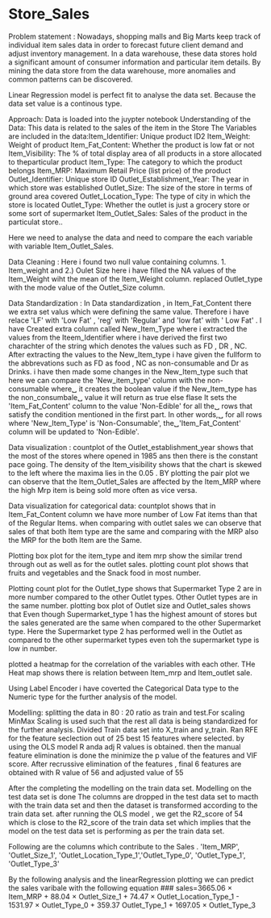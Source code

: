 # Store_Sales

Problem statement : Nowadays, shopping malls and Big Marts keep track of individual item sales data in order to forecast future client demand and adjust inventory management. In a data warehouse, these data stores hold a significant amount of consumer information and particular item details. By mining the data store from the data warehouse, more anomalies and common patterns can be discovered.

Linear Regression model is perfect fit to analyse the data set. Because the data set value is a continous type.

Approach:
Data is loaded into the juypter notebook
Understanding of the Data: This data is related to the sales of the item in the Store 
The Variables are included in the data:Item_Identifier: Unique product ID2
      Item_Weight: Weight of product
      Item_Fat_Content: Whether the product is low fat or not
      Item_Visibility: The % of total display area of all products in a store allocated to theparticular product
      Item_Type: The category to which the product belongs
      Item_MRP: Maximum Retail Price (list price) of the product
      Outlet_Identifier: Unique store ID
      Outlet_Establishment_Year: The year in which store was established
      Outlet_Size: The size of the store in terms of ground area covered
      Outlet_Location_Type: The type of city in which the store is located
      Outlet_Type: Whether the outlet is just a grocery store or some sort of supermarket
      Item_Outlet_Sales: Sales of the product in the particulat store..


Here we need to analyse the data and need to compare the each variable with variable Item_Outlet_Sales.

 Data Cleaning : Here i found two null value containing columns. 1. Item_weight and 2.) Oulet Size here i have filled the NA values of the Item_Weight wiht the mean of the Item_Weight column. replaced Outlet_type with the mode value of the Outlet_Size column.

 Data Standardization : In Data standardization , in Item_Fat_Content there we extra set valus which were defining the same value. Therefore i have relace 'LF' with 'Low Fat'  , 'reg' with 'Regular' and 'low fat' with ' Low Fat' . I have Created extra column called New_Item_Type where i extracted the values from the  Iteem_Identifier where i have derived the first two charachter of the string which denotes the  values such as FD , DR , NC. After extracting the values to the New_Item_type i have given the fullform to the abbrevations such as FD as food , NC as non-consumable and Dr as Drinks. 
 i have then made some changes in the New_Item_type such that here we can compare the 'New_item_type' column with the non-consumable where␣ it creates the boolean value if the New_Item_type has the non_consumbale␣ value it will return as true else flase   It sets the 'Item_Fat_Content' column to the value 'Non-Edible' for all the␣ rows that satisfy the condition mentioned in the first part. In other words,␣
 for all rows where 'New_Item_Type' is 'Non-Consumable', the␣'Item_Fat_Content' column will be updated to 'Non-Edible'.

Data visualization : countplot of the Outlet_establishment_year shows that the most of the stores where opened in 1985 ans then there is the constant pace going. 
                    The density of the Item_visibility shows that the chart is skewed to the left where the maxima lies in the 0.05 .
                    BY plotting the pair plot we can observe that the Item_Outlet_Sales are affected by the Item_MRP  where the high Mrp item is being sold more often as vice versa.

Data visualization for categorical data: 
countplot shows that in Item_Fat_Content column we have more number of Low Fat items than that of the Regular Items.
when comparing with outlet sales we can observe that sales of that both Item type are the same and comparing with the MRP also the MRP for the both Item are the Same.

Plotting box plot for the item_type and item mrp show the similar trend through out as well as for the outlet sales.
plotting count plot shows that fruits and vegetables and the Snack food in most number.

Plotting count plot for the Outlet_type shows that Supermarket Type 2 are in more number compared to the other Outlet types. Other Outlet types are in the same number.
plotting box plot of Outlet size and Outlet_sales shows that  Even though Supermarket_type 1 has the highest amount of stores but the sales generated are the same when compared to the other Supermarket type. Here the Supermarket type
2 has performed well in the Outlet as compared to the other supermarket types even toh the supermarket type is low in number.

plotted a heatmap for the correlation of the variables with each other. THe Heat map shows there is relation between Item_mrp and Item_outlet sale.

Using Label Encoder i have coverted the Categorical Data type to the Numeric type for the further analysis of the model.

Modelling: splitting the data in 80 : 20 ratio as train and test.For scaling MinMax Scaling is used such that the rest all data is being standardized for  the further analysis.
Divided Train data set into X_train and y_train.
 Ran RFE for the feature seclection out of 25 best 15 features where selected.
 by using the OLS model R anda adj R values is obtained. then the manual feature elimination is done the minimize the p value of the features and VIF score. 
 After recrussive elimination of the features , final 6 features are obtained with R value of 56 and adjusted value of 55 

After the completing the modelling on the train data set. Modelling on the test data set is done 
The columns are dropped in the test data set to macth with the train data set and then the dataset is transformed according to the train data set. after running the OLS model , we get the R2_score of 54 which is close to the R2_score of the train data set which implies that the model on the test data set is performing as per the train data set.
 
 
 Following are the columns which contribute to the Sales .
 'Item_MRP', 'Outlet_Size_1', 'Outlet_Location_Type_1','Outlet_Type_0', 'Outlet_Type_1', 'Outlet_Type_3'


By the following analysis and the linearRegression plotting we can predict the sales varibale with
the following equation ### sales=3665.06 × Item_MRP + 88.04 × Outlet_Size_1 + 74.47 ×
Outlet_Location_Type_1 - 1531.97 × Outlet_Type_0 + 359.37 Outlet_Type_1 + 1697.05 ×
Outlet_Type_3

 

